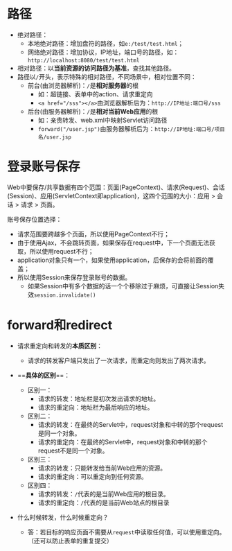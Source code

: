 # 路径

- 绝对路径：
  - 本地绝对路径：增加盘符的路径，如`e:/test/test.html`；
  - 网络绝对路径：增加协议，IP地址，端口号的路径，如：`http://localhost:8080/test/test.html`
- 相对路径：以**当前资源的访问路径为基准**，查找其他路径。
- 路径以`/`开头，表示特殊的相对路径，不同场景中，相对位置不同：
  - 前台(由浏览器解析)：`/`是**相对服务器**的根
    - 如：超链接、表单中的action、请求重定向
    - `<a href="/sss"></a>`由浏览器解析后为：`http://IP地址:端口号/sss`
  - 后台(由服务器解析)：`/`是**相对当前Web应用**的根
    - 如：亲贵转发、web.xml中映射Servlet访问路径
    - `forward("/user.jsp")`由服务器解析后为：`http://IP地址:端口号/项目名/user.jsp`



# 登录账号保存

Web中要保存/共享数据有四个范围：页面(PageContext)、请求(Request)、会话(Session)、应用(ServletContext即application)，这四个范围的大小：应用 > 会话 > 请求 > 页面。

账号保存位置选择：

- 请求范围要跨越多个页面，所以使用PageContext不行；
- 由于使用Ajax，不会跳转页面，如果保存在request中，下一个页面无法获取，所以使用request不行；
- application对象只有一个，如果使用application，后保存的会将前面的覆盖；
- 所以使用Session来保存登录账号的数据。
  - 如果Session中有多个数据的话一个个移除过于麻烦，可直接让Session失效`session.invalidate()`



# forward和redirect

- 请求重定向和转发的**本质区别**：
  - 请求的转发客户端只发出了一次请求，而重定向则发出了两次请求。 
- ==**具体的区别**==：
  - 区别一：
    - 请求的转发：地址栏是初次发出请求的地址。
    - 请求的重定向：地址栏为最后响应的地址。 
  - 区别二：
    - 请求的转发：在最终的Servlet中，request对象和中转的那个request是同一个对象。
    - 请求的重定向：在最终的Servlet中，request对象和中转的那个request不是同一个对象。
  - 区别三：
    - 请求的转发：只能转发给当前Web应用的资源。
    - 请求的重定向：可以重定向到任何资源。
  - 区别四：
    - 请求的转发：`/`代表的是当前Web应用的根目录。
    - 请求的重定向：`/`代表的是当前Web站点的根目录 



- 什么时候转发，什么时候重定向？ 
  - 答：若目标的响应页面不需要从`request`中读取任何值，可以使用重定向。（还可以防止表单的重复提交） 

